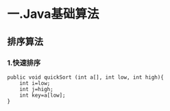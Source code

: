 # 一.Java基础算法
## 排序算法
### 1.快速排序

```java<br>
public void quickSort (int a[], int low, int high){
    int i=low;    
    int j=high;    
    int key=a[low];    
}

